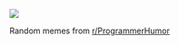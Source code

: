 ![](https://preview.redd.it/m64z9f84ravf1.png?width=640&crop=smart&auto=webp&s=14566456aaac07a4bf0173a9dec8237a3f3802f0)

 Random memes from [r/ProgrammerHumor](https://www.reddit.com/r/ProgrammerHumor/)
